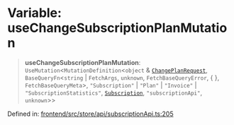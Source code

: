 # Variable: useChangeSubscriptionPlanMutation

> **useChangeSubscriptionPlanMutation**: `UseMutation`\<`MutationDefinition`\<`object` & [`ChangePlanRequest`](../type-aliases/ChangePlanRequest.md), `BaseQueryFn`\<`string` \| `FetchArgs`, `unknown`, `FetchBaseQueryError`, \{ \}, `FetchBaseQueryMeta`\>, `"Subscription"` \| `"Plan"` \| `"Invoice"` \| `"SubscriptionStatistics"`, [`Subscription`](../type-aliases/Subscription.md), `"subscriptionApi"`, `unknown`\>\>

Defined in: [frontend/src/store/api/subscriptionApi.ts:205](https://github.com/lsendel/sass/blob/ca8b2b87627589617e0de57047e1f50d53e78078/frontend/src/store/api/subscriptionApi.ts#L205)
